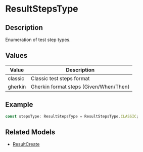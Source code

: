 # ResultStepsType

## Description

Enumeration of test step types.

## Values

| Value | Description |
|-------|-------------|
| classic | Classic test steps format |
| gherkin | Gherkin format steps (Given/When/Then) |

## Example

```typescript
const stepsType: ResultStepsType = ResultStepsType.CLASSIC;
```

## Related Models

- [ResultCreate](ResultCreate.md)
